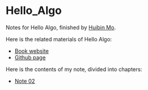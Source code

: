 # Hello_Algo
Notes for Hello Algo, finished by [Huibin Mo](https://github.com/HuibinMo).

Here is the related materials of Hello Algo:
* [Book website](https://www.hello-algo.com/)
* [Github page](https://github.com/krahets/hello-algo)

Here is the contents of my note, divided into chapters:
* [Note 02](https://github.com/HuibinMo/Hello_Algo/blob/main/Note/Note_02.md)
